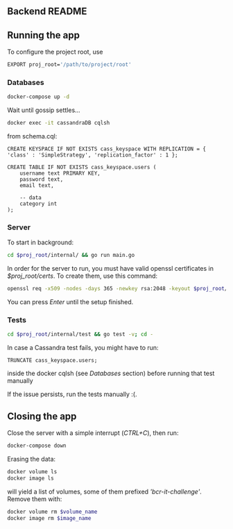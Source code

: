 ## Backend README

## Running the app

To configure the project root, use

```bash
EXPORT proj_root='/path/to/project/root'
```

### Databases

```bash
docker-compose up -d
```

Wait until gossip settles...

```bash
docker exec -it cassandraDB cqlsh
```

from schema.cql:
```cqlsh
CREATE KEYSPACE IF NOT EXISTS cass_keyspace WITH REPLICATION = { 'class' : 'SimpleStrategy', 'replication_factor' : 1 };

CREATE TABLE IF NOT EXISTS cass_keyspace.users (
	username text PRIMARY KEY,
	password text,
	email text,

	-- data
	category int
);
```

### Server

To start in background:

```bash
cd $proj_root/internal/ && go run main.go
```

In order for the server to run, you must have valid openssl certificates in *$proj_root/certs*. To create them, use this command:

```bash
openssl req -x509 -nodes -days 365 -newkey rsa:2048 -keyout $proj_root/certs/server.key -out $proj_root/certs/server.crt -config $proj_root/certs/openssl.cnf -extensions v3_req
```

You can press *Enter* until the setup finished.

### Tests

```bash
cd $proj_root/internal/test && go test -v; cd -
```

In case a Cassandra test fails, you might have to run:

```cqlsh
TRUNCATE cass_keyspace.users;
```

inside the docker cqlsh (see *Databases* section) before running that test manually


If the issue persists, run the tests manually :(.

## Closing the app

Close the server with a simple interrupt (*CTRL+C*), then run:

```bash
docker-compose down
```

Erasing the data:

```bash
docker volume ls
docker image ls
```

will yield a list of volumes, some of them prefixed *'bcr-it-challenge'*. Remove them with:

```bash
docker volume rm $volume_name
docker image rm $image_name
```
